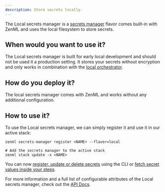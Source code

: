 ```yaml
---
description: Store secrets locally.
---
```


The Local secrets manager is a [secrets manager](./overview.md) flavor comes built-in with 
ZenML and uses the local filesystem to store secrets.

## When would you want to use it?

The Local secrets manager is built for early local development and should not be used it a production setting.
It stores your secrets without encryption and only works in combination with the [local orchestrator](../orchestrators/local.md).

## How do you deploy it?

The local secrets manager comes with ZenML and works without any additional configuration.

## How to use it?

To use the Local secrets manager, we can simply register it and use it in our active stack:
```shell
zenml secrets-manager register <NAME> --flavor=local 

# Add the secrets manager to the active stack
zenml stack update -x <NAME>
```

You can now [register, update or delete secrets](./overview.md#in-the-cli) using the CLI or [fetch secret values inside your steps](./overview.md#in-a-zenml-step).

For more information and a full list of configurable attributes of the Local secrets manager, check out the 
[API Docs](https://apidocs.zenml.io/latest/api_docs/secrets_managers/#zenml.secrets_managers.local.local_secrets_manager.LocalSecretsManager).
